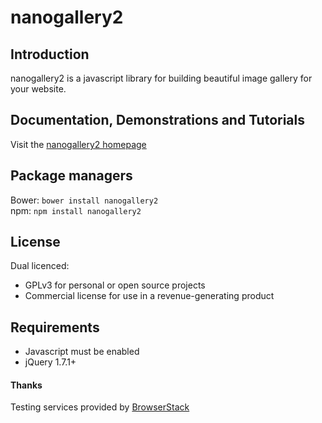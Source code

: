# nanogallery2  


## Introduction
nanogallery2 is a javascript library for building beautiful image gallery for your website.

## Documentation, Demonstrations and Tutorials
Visit the [nanogallery2 homepage](http://nanogallery2.nanostudio.org)   

## Package managers

Bower: `bower install nanogallery2`  
npm: `npm install nanogallery2`

## License
Dual licenced:
- GPLv3 for personal or open source projects
- Commercial license for use in a revenue-generating product

## Requirements
* Javascript must be enabled
* jQuery 1.7.1+


#### Thanks
Testing services provided by [BrowserStack](https://www.browserstack.com/)   